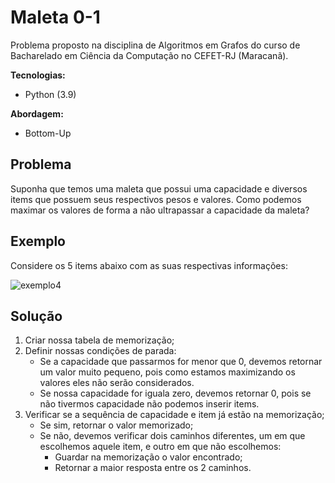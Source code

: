 # Maleta 0-1

Problema proposto na disciplina de Algoritmos em Grafos do curso de Bacharelado em Ciência da Computação no CEFET-RJ (Maracanã).



**Tecnologias:**

- Python (3.9)

**Abordagem:**

- Bottom-Up

  

## Problema

Suponha que temos uma maleta que possui uma capacidade e diversos items que possuem seus respectivos pesos e valores. Como podemos maximar os valores de forma a não ultrapassar a capacidade da maleta?



## Exemplo

Considere os 5 items abaixo com as suas respectivas informações:

![exemplo4](https://github.com/LucasSargeir/Algoritmos-em-Grafos/blob/master/images/exemplo4.png)



## Solução

1. Criar nossa tabela de memorização;
2. Definir nossas condições de parada:
   - Se a capacidade que passarmos for menor que 0, devemos retornar um valor muito pequeno, pois como estamos maximizando os valores eles não serão considerados.
   - Se nossa capacidade for iguala zero, devemos retornar 0, pois se não tivermos capacidade não podemos inserir items.
3. Verificar se a sequência de capacidade e item já estão na memorização;
   - Se sim, retornar o valor memorizado;
   - Se não, devemos verificar dois caminhos diferentes, um em que escolhemos aquele item, e outro em que não escolhemos:
     - Guardar na memorização o valor encontrado;
     - Retornar a maior resposta entre os 2 caminhos.
